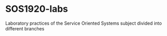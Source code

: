 # SOS1920-labs

Laboratory practices of the Service Oriented Systems subject divided into different branches

